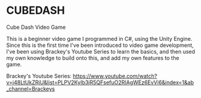 # CUBEDASH
Cube Dash Video Game

This is a beginner video game I programmed in C#, using the Unity Engine. Since this is the first time I've been introduced to video game development, I've been using Brackey's Youtube Series to learn the basics, and then used my own knowledge to build onto this, and add my own features to the game. 

Brackey's Youtube Series: https://www.youtube.com/watch?v=j48LtUkZRjU&list=PLPV2KyIb3jR5QFsefuO2RlAgWEz6EvVi6&index=1&ab_channel=Brackeys 
